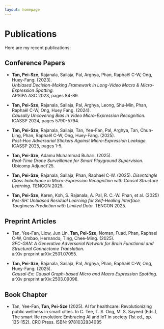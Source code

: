 ```yaml
---
layout: homepage
---
```


# Publications

Here are my recent publications:

## Conference Papers

- **Tan, Pei-Sze**, Rajanala, Sailaja, Pal, Arghya, Phan, Raphaël C-W, Ong, Huey-Fang. (2023).  
  *Unbiased Decision-Making Framework in Long-Video Macro & Micro-Expression Spotting.*  
  APSIPA ASC 2023, pages 84-89.

- **Tan, Pei-Sze**, Rajanala, Sailaja, Pal, Arghya, Leong, Shu-Min, Phan, Raphaël C-W, Ong, Huey Fang. (2024).  
  *Causally Uncovering Bias in Video Micro-Expression Recognition.*  
  ICASSP 2024, pages 5790-5794.

- **Tan, Pei-Sze**, Rajanala, Sailaja, Tan, Yee-Fan, Pal, Arghya, Tan, Chun-Ling, Phan, Raphaël C-W, Ong, Huey-Fang. (2025).  
  *Post-Hoc Adversarial Stickers Against Micro-Expression Leakage.*  
  ICASSP 2025, pages 1-5.

- **Tan, Pei-Sze**, Adamu Muhammad Buhari. (2025).  
  *Real-Time Drone Surveillance for Smart Playground Supervision.*  
  Ubicomp Adjunct'25.

- **Tan, Pei-Sze**, Rajanala, Sailaja, Phan, Raphaël C-W. (2025).
  *Disentangle Class Imbalance in Micro-Expression Recognition with Causal Structure Learning.*
  TENCON 2025.
  
- **Tan, Pei-Sze**, Karen, Koh, S. Rajanala, A. Pal, R. C.-W. Phan, et al. (2025)
  *Res-SH: Unbiased Residual Learning for Self-Healing Interface Toughness Prediction with Limited Data.*
  TENCON 2025.

## Preprint Articles

- Tan, Yee-Fan, Liow, Jun Lin, **Tan, Pei-Sze**, Noman, Fuad, Phan, Raphael C-W, Ombao, Hernando, Ting, Chee-Ming. (2025).  
  *SFC-GAN: A Generative Adversarial Network for Brain Functional and Structural Connectome Translation.*  
  arXiv preprint arXiv:2501.07055.

- **Tan, Pei-Sze**, Rajanala, Sailaja, Pal, Arghya, Phan, Raphaël C-W, Ong, Huey-Fang. (2025).  
  *Causal-Ex: Causal Graph-based Micro and Macro Expression Spotting.*  
  arXiv preprint arXiv:2503.09098.

## Book Chapter 

- Tan, Yee-Fan, **Tan, Pei-Sze** (2025). AI for healthcare: Revolutionizing public wellness in smart cities.
  In C. Tee, T. S. Ong, M. S. Sayeed (Eds.), The smart life revolution: Embracing AI and IoT in society (1st ed., pp. 135-152). CRC Press. ISBN: 9781032834085
